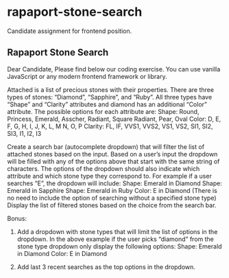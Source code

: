 # rapaport-stone-search
Candidate assignment for frontend position.

## Rapaport Stone Search

Dear Candidate,
Please find below our coding exercise. You can use vanilla JavaScript or any modern frontend framework or
library.

Attached is a list of precious stones with their properties.
There are three types of stones: “Diamond”, “Sapphire”, and “Ruby”.
All three types have “Shape” and “Clarity” attributes and diamond has an additional “Color” attribute.
The possible options for each attribute are:
Shape: Round, Princess, Emerald, Asscher, Radiant, Square Radiant, Pear, Oval
Color: D, E, F, G, H, I, J, K, L, M N, O, P
Clarity: FL, IF, VVS1, VVS2, VS1, VS2, SI1, SI2, SI3, I1, I2, I3

Create a search bar (autocomplete dropdown) that will filter the list of attached stones based on the input.
Based on a user’s input the dropdown will be filled with any of the options above that start with the same string of
characters.
The options of the dropdown should also indicate which attribute and which stone type they correspond to.
For example if a user searches “E”, the dropdown will include:
Shape: Emerald in Diamond
Shape: Emerald in Sapphire
Shape: Emerald in Ruby
Color: E in Diamond
(There is no need to include the option of searching without a specified stone type)
Display the list of filtered stones based on the choice from the search bar.

Bonus:
1) Add a dropdown with stone types that will limit the list of options in the dropdown. In the above example
if the user picks “diamond” from the stone type dropdown only display the following options:
Shape: Emerald in Diamond
Color: E in Diamond

2) Add last 3 recent searches as the top options in the dropdown.
